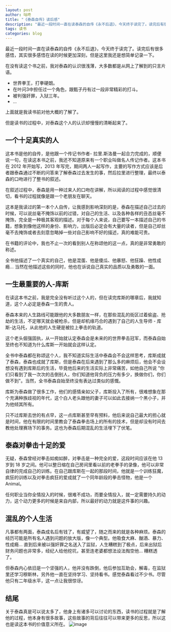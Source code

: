 ```yaml
---
layout: post
author: 咕咚
title: "《泰森自传》读后感"
description: "最近一段时间一直在读泰森的自传《永不后退》，今天终于读完了。读完后有很多感悟，其实很多感悟在读的时候更加深刻，但是这里我还是想简单记录一下。"
tags: 读书 
categories: blog
---
```



最近一段时间一直在读泰森的自传《永不后退》，今天终于读完了。读完后有很多感悟，其实很多感悟在读的时候更加深刻，但是这里我还是想简单记录一下。

在没有读这个书之前，我对泰森的认识很浅薄，大多数都是从网上了解到的只言片语。

- 世界拳王，打拳硬朗。
- 在叶问3中担任过一个角色，跟甄子丹有过一段非常精彩的打斗。
- 被判强奸罪，入狱三年。
- ...

上面就是我读书前对他大概的了解了。

但是读书的过程中，对泰森这个人的认识却慢慢的清晰起来了。

## 一个十足真实的人

这本书是他的自传，是他跟一个传记书作者- 拉里.斯洛曼一起合力完成的，顺便说一句，在读这本书之前，我还不知道原来有一个职业叫做名人传记作者。这本书在 2012 年开始写，2013 年写完，期间两人一起写作，主要的写作方式应该是后者跟泰森通过不断的问答来了解泰森过去发生的事，然后拉里进行整理，最终以泰森的口吻进行了整书的叙述。

在叙述过程中，泰森是用一种过来人的口吻在讲解，所以阅读的过程中感觉很清切，看书的过程就像是跟一个老朋友在聊天。

这本是我读过的第一本个人自传，让我感到影响深刻的是，泰森在描述自己过去的时候，可以说丝毫不掩饰以前的过错，对自己的生活、以及各种各样的丑态丝毫不掩饰，完全是一种极其客观的描述。对于每个人来说，自己要写一本描述自己的书籍，想象到像他这样的身份、影响力，出版后必定会有大量的读者，但是自己却丝毫不去掩饰或者去刻意忽略掉一些对自己影响不好的描述，真的难能可贵。

在书籍的评论中，我也不止一次的看到别人在称颂他的这一点，真的是非常勇敢的称述。

全书他描述了一个真实的自己，他是混蛋、他是傻瓜、他暴怒、他狂躁、他性成瘾… 当然在他描述这些的同时，他也在诉说自己真实的品质以及勇敢的一面。

## 一生最重要的人-库斯

在读这本书之前，我是完全没有听过这个人的，但在读完库斯的哪章后，我就知道，这个人必定是泰森一生的贵人。

泰森本来的人生路线可能跟他的大多数朋友一样，在那些混乱的街区过着偷盗、抢劫的生活，不定哪天就会被枪杀，但是却机缘巧合的遇到了自己的人生导师 - 库斯-达马托，从此他的人生硬是被拉上拳击的轨道。

这个老头倔强固执，从一开始就认定泰森会是未来的的世界拳击冠军，而泰森自始至终也不知道为什么库斯一开始就会这样认定。

全书中泰森都在称颂这个人，我不知道实际生活中泰森会不会这样思考，库斯成就了泰森，泰森也成就了库斯，但是泰森在后来遇到了那么多的麻烦后，他会不会设想没有遇到库斯后的生活，毕竟他后来的生活实际上非常痛苦，如他自己所说 "你们只看到了我一次次的击倒别人，你们知道他背负的压力有多少，换做你们，你们做不到"。当然，全书泰森自始至终没有表达过类似的感慨。

库斯为泰森做了很多工作，他们的感情亲如父子，库斯投入了所有，很难想象在那个充满种族歧视的年代，这个白人老头跟他的妻子可以如此去接纳一个黑小子，并为他倾其所有。

只不过库斯去世的有点早，这一点库斯甚至早有预料，他后来说自己最大的担心就是时间，他在有限的时间里教会了泰森拳击场上的所有的技术，但是却没有时间去教他处理赛场下的事务。这也为泰森后期混乱的生活埋下了伏笔。

## 泰森对拳击十足的爱

无疑，泰森曾经对拳击如痴如醉，对拳击是一种完全的爱，这段时间应该在他 13 岁到 18 岁之间。他可以整日缩在自己房间里看以前的老拳手的录像，他可以非常自律的完成自己的训练。在自己跟库斯在一起的那段时间，他就是一个训练狂魔，疯狂的训练以及对拳击疯狂的爱成就了一个同年龄段的拳击怪物，他是一个 Animal。

任何职业当你全情投入的时候，很难不成功，而要全情投入，就一定需要持久的动力，这个动力更多的时候是来自内部，所以最好的动力就是这件事的兴趣。

## 混乱的个人生活

凡事都有两面，泰森成名后有钱了，有威望了，随之而来的就是各种麻烦。泰森的经历可能是所有名人遇到问题的放大版，像一个典型。他吸食大麻、酗酒、暴力、性成瘾… 直到后来被以强奸罪之名送入了监狱，人生糟糕到了极点，后来出狱后财务问题也非常多，经纪人给他挖坑，甚至连老婆都想法设法掏空他… 糟糕透了。

但泰森内心依旧是一个坚强的人，他并没有跌倒，他后参加互助会，解毒，在监狱里还学习穆斯林，另外他一直在坚持学习、坚持看书。感觉泰森看过不少书。尽管他只有二年级水平，这一点让我很惊讶。

## 结尾

关于泰森真是可以说太多了，他身上有诸多可以讨论的东西，读书的过程就是了解他的过程，他本身有很多故事，这些故事的背后往往可以带来更多的反思，所以这也是读这本书的价值意义所在。
![image](http://upload-images.jianshu.io/upload_images/588640-8bd3023c7f6d9fac.jpg?imageMogr2/auto-orient/strip%7CimageView2/2/w/1240)
